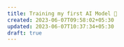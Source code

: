 ```yaml
---
title: Training my first AI Model 🤖
created: 2023-06-07T09:58:02+05:30
updated: 2023-06-07T10:37:34+05:30
draft: true
---
```


